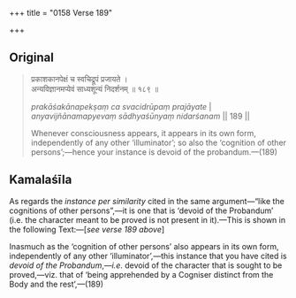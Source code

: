 +++
title = "0158 Verse 189"

+++
## Original 
>
> प्रकाशकानपेक्षं च स्वचिद्रूपं प्रजायते ।  
> अन्यविज्ञानमप्येवं साध्यशून्यं निदर्शनम् ॥ १८९ ॥ 
>
> *prakāśakānapekṣaṃ ca svacidrūpaṃ prajāyate* \|  
> *anyavijñānamapyevaṃ sādhyaśūnyaṃ nidarśanam* \|\| 189 \|\| 
>
> Whenever consciousness appears, it appears in its own form, independently of any other ‘illuminator’; so also the ‘cognition of other persons’;—hence your instance is devoid of the probandum.—(189)



## Kamalaśīla

As regards the *instance per similarity* cited in the same argument—“like the cognitions of other persons”,—it is one that is ‘devoid of the Probandum’ (i.e. the character meant to be proved is not present in it).—This is shown in the following Text:—[*see verse 189 above*]

Inasmuch as the ‘cognition of other persons’ also appears in its own form, independently of any other ‘illuminator’,—this instance that you have cited is *devoid of the Probandum*,—*i.e*. devoid of the character that is sought to be proved,—viz. that of ‘being apprehended by a Cogniser distinct from the Body and the rest’,—(189)


